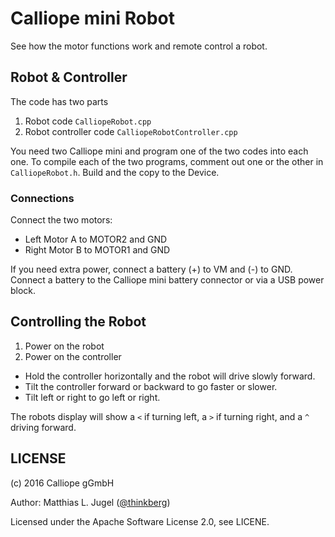 # Calliope mini Robot

See how the motor functions work and remote control a robot.

## Robot & Controller
The code has two parts

1. Robot code `CalliopeRobot.cpp`
2. Robot controller code `CalliopeRobotController.cpp`

You need two Calliope mini and program one of the two codes into each one. To compile each of the two programs,
comment out one or the other in `CalliopeRobot.h`. Build and the copy to the Device.

### Connections

Connect the two motors:

* Left Motor A to MOTOR2 and GND
* Right Motor B to MOTOR1 and GND

If you need extra power, connect a battery (+)  to VM and (-) to GND.
Connect a battery to the Calliope mini battery connector or via a USB power block.

## Controlling the Robot

1. Power on the robot
2. Power on the controller

- Hold the controller horizontally and the robot will drive slowly forward.
- Tilt the controller forward or backward to go faster or slower.
- Tilt left or right to go left or right.

The robots display will show a `<` if turning left, a `>` if turning right, and a `^` driving forward.
 
## LICENSE
 
(c) 2016 Calliope gGmbH

Author: Matthias L. Jugel ([@thinkberg](https://github.com/thinkberg))

Licensed under the Apache Software License 2.0, see LICENE.
 

 

